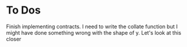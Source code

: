 # To Dos

Finish implementing contracts. I need to write the collate function but I might have done something wrong with the shape of y. Let's look at this closer
